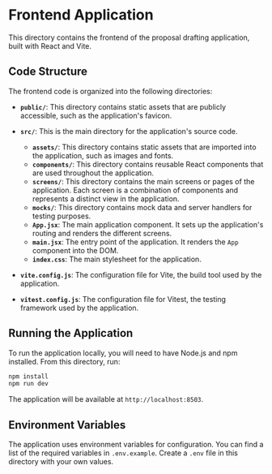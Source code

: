 # Frontend Application

This directory contains the frontend of the proposal drafting application, built with React and Vite.

## Code Structure

The frontend code is organized into the following directories:

-   **`public/`**: This directory contains static assets that are publicly accessible, such as the application's favicon.

-   **`src/`**: This is the main directory for the application's source code.
    -   **`assets/`**: This directory contains static assets that are imported into the application, such as images and fonts.
    -   **`components/`**: This directory contains reusable React components that are used throughout the application.
    -   **`screens/`**: This directory contains the main screens or pages of the application. Each screen is a combination of components and represents a distinct view in the application.
    -   **`mocks/`**: This directory contains mock data and server handlers for testing purposes.
    -   **`App.jsx`**: The main application component. It sets up the application's routing and renders the different screens.
    -   **`main.jsx`**: The entry point of the application. It renders the `App` component into the DOM.
    -   **`index.css`**: The main stylesheet for the application.

-   **`vite.config.js`**: The configuration file for Vite, the build tool used by the application.

-   **`vitest.config.js`**: The configuration file for Vitest, the testing framework used by the application.

## Running the Application

To run the application locally, you will need to have Node.js and npm installed. From this directory, run:

```bash
npm install
npm run dev
```

The application will be available at `http://localhost:8503`.

## Environment Variables

The application uses environment variables for configuration. You can find a list of the required variables in `.env.example`. Create a `.env` file in this directory with your own values.
